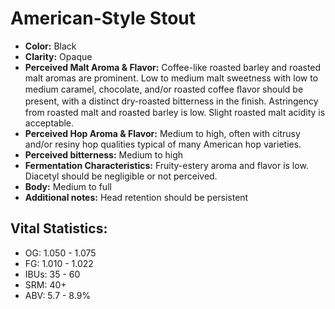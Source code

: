 # American-Style Stout

- **Color:** Black
- **Clarity:** Opaque
- **Perceived Malt Aroma & Flavor:** Coffee-like roasted barley and roasted malt aromas are prominent. Low to medium malt sweetness with low to medium caramel, chocolate, and/or roasted coffee ﬂavor should be present, with a distinct dry-roasted bitterness in the ﬁnish. Astringency from roasted malt and roasted barley is low. Slight roasted malt acidity is acceptable.
- **Perceived Hop Aroma & Flavor:** Medium to high, often with citrusy and/or resiny hop qualities typical of many American hop varieties.
- **Perceived bitterness:** Medium to high
- **Fermentation Characteristics:** Fruity-estery aroma and flavor is low. Diacetyl should be negligible or not perceived.
- **Body:** Medium to full
- **Additional notes:** Head retention should be persistent

## Vital Statistics:

- OG: 1.050 - 1.075
- FG: 1.010 - 1.022
- IBUs: 35 - 60
- SRM: 40+
- ABV: 5.7 - 8.9% 
